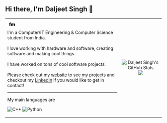 ## Hi there, I'm Daljeet Singh 👋
<!--
**djtsingh/djtsingh** is a ✨ _special_ ✨ repository because its `README.md` (this file) appears on your GitHub profile.

Here are some ideas to get you started:

- 🔭 I’m currently working on ...
- 🌱 I’m currently learning ...
- 👯 I’m looking to collaborate on ...
- 🤔 I’m looking for help with ...
- 💬 Ask me about ...
- 📫 How to reach me: ...
- 😄 Pronouns: ...
- ⚡ Fun fact: ...
-->

<table>
  <tr>
    <td>
      <a href="https://www.daljeetsingh.me">
        <img src="https://raw.githubusercontent.com/mcloughlan/personal-site/refs/heads/main/assets/images/favicon.png" width="30" alt="Favicon">
      </a>
      <br>
      I'm a Computer/IT Engineering & Computer Science student from India.
      <br>
      <br>
      I love working with hardware and software, creating software and making cool things.
      <br>
      <br>
      I have worked on tons of cool software projects.
      <br>
      <br>
      Please check out my <a href="https://www.daljeetsingh.me">website</a> to see my projects and checkout my <a href="https://www.linkedin.com/in/djtsingh/">LinkedIn</a> if you would like to get in contact!
      <br>
      <hr>
      
  
  My main languages are
  
  ![C++](https://img.shields.io/badge/c++-%2300599C.svg?style=for-the-badge&logo=c%2B%2B&logoColor=white)
  ![Python](https://img.shields.io/badge/python-3670A0?style=for-the-badge&logo=python&logoColor=ffdd54)
      </td>
    <td>
      <div align="center">
         <img src="https://gitstats-neon.vercel.app/api?username=djtsingh&show_icons=true&count_private=true&include_all_commits=true&hide_title=true&hide_border=true&hide_rank=true&text_color=e59b4f&icon_color=48ACF0&bg_color=00000000&show=prs_merged" alt="Daljeet Singh's GitHub Stats" />
        <img src="https://media1.tenor.com/m/l_tQP6gd9AYAAAAd/hbo-watching.gif">
      </div>
    </td>
  </tr>
</table>
